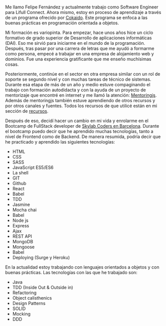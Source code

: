 <br>

Me llamo Felipe Fernández y actualmente trabajo como Software Engineer para Lifull Connect. Ahora mismo, estoy en proceso de aprendizaje a través de un programa ofrecido por [Cokaido](https://cokaido.com/). Este programa se enfoca a las buenas prácticas en programación orientada a objetos. 

Mi formación es variopinta. Para empezar, hace unos años hice un ciclo formativo de grado superior de Desarrollo de aplicaciones informáticas (DAI). Eso me sirvió para iniciarme en el mundo de la programación. Después, tras pasar por una carrera de letras que me ayudó a formarme como persona, empecé a trabajar en una empresa de alojamiento web y dominios. Fue una experiencia gratificante que me enseño muchísimas cosas. 

Posteriormente, continúe en el sector en otra empresa similar con un rol de soporte se segundo nivel y con muchas tareas de técnico de sistemas. Durante esa etapa de más de un año y medio estuve compaginando el trabajo con formación autodidacta y con la ayuda de un proyecto de mentorizaje que encontré en internet y me llamó la atención: [Mentoringjs](http://mentoringjs.com/). Además de mentoringjs también estuve aprendiendo de otros recursos y por otros canales y fuentes. Todos los recursos de que utilicé están en mi sección de [recursos](https://felipefcor.github.io/recursos).

Después de eso, decidí hacer un cambio en mi vida y enrolarme en el Bootcamp de FullStack developer de [Skylab Coders en Barcelona](skylabcoders.com). Durante el bootcamp puedo decir que he aprendido muchas tecnologías, tanto a nivel de Frontend como de Backend. De manera resumida, podría decir que he practicado y aprendido las siguientes tecnologías:


- HTML
- CSS
- SASS
- JavaScript ES5/ES6
- La shell
- GIT
- Github
- React
- Babel
- TDD
- Jasmine
- Mocha chai
- Babel
- Node js
- Express
- Ajax
- REST API
- MongoDB
- Mongoose
- Babel
- Deploying (Surge y Heroku)

En la actualidad estoy trabajando con lenguajes orientados a objetos y con buenas prácticas. 
Las tecnologías con las que he trabajado son:

- Java
- TDD (Inside Out & Outside in)
- Refactoring 
- Object calisthenics 
- Design Patterns 
- SOLID
- Mocking
- DDD
